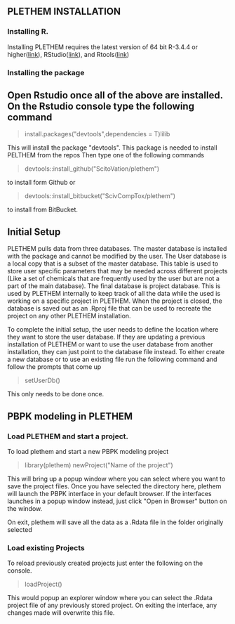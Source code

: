 ## PLETHEM INSTALLATION

### Installing R.
Installing PLETHEM requires the latest version of 64 bit R-3.4.4 or higher([link](https://www.r-project.org/)), RStudio([link](https://www.rstudio.com/)), and Rtools([link](https://cran.r-project.org/bin/windows/Rtools/))

### Installing the package
Open Rstudio once all of the above are installed. On the Rstudio console type the following command
---
  >install.packages("devtools",dependencies = T)lilib
  
This will install the package "devtools". This package is needed to install PELTHEM from the repos
Then type one of the following commands
  >devtools::install_github("ScitoVation/plethem")
  
to install form Github or 
  > devtools::install_bitbucket("ScivCompTox/plethem")

to install from BitBucket.

## Initial Setup

PLETHEM pulls data from three databases. The master database is installed with the package and cannot be modified by the user. The User database is a local copy that is a subset of the master database. This table is used to store user specific parameters that may be needed across different projects (Like a set of chemicals that are frequently used by the user but are not a part of the main database). The final database is project database. This is used by PLETHEM internally to keep track of all the data while the used is working on a specific project in PLETHEM. When the project is closed, the database is saved out as an .Rproj file that can be used to recreate the project on any other PLETHEM installation. 

To complete the initial setup, the user needs to define the location where they want to store the user database. If they are updating a previous installation of PLETHEM or want to use the user database from another installation, they can just point to the database file instead. To either create a new database or to use an existing file run the following command and follow the prompts that come up
  >setUserDb()
  
This only needs to be done once.

## PBPK modeling in PLETHEM
### Load PLETHEM and start a project.
To load plethem and start a new PBPK modeling project 

 >library(plethem)
 >newProject("Name of the project")
 
This will bring up a popup window where you can select where you want to save the project files. Once you have selected the directory here, plethem will launch the PBPK interface in your default browser. If the interfaces launches in a popup window instead, just click "Open in Browser" button on the window.

On exit, plethem will save all the data as a .Rdata file in the folder originally selected

### Load existing Projects
To reload previously created projects just enter the following on the console.
 >loadProject()
 
This would popup an explorer window where you can select the .Rdata project file of any previously stored project. On exiting the interface, any changes made will overwrite this file. 
